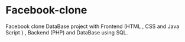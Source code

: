 # Facebook-clone
Facebook clone DataBase project with Frontend (HTML , CSS and Java Script ) , Backend (PHP) and DataBase using SQL.
